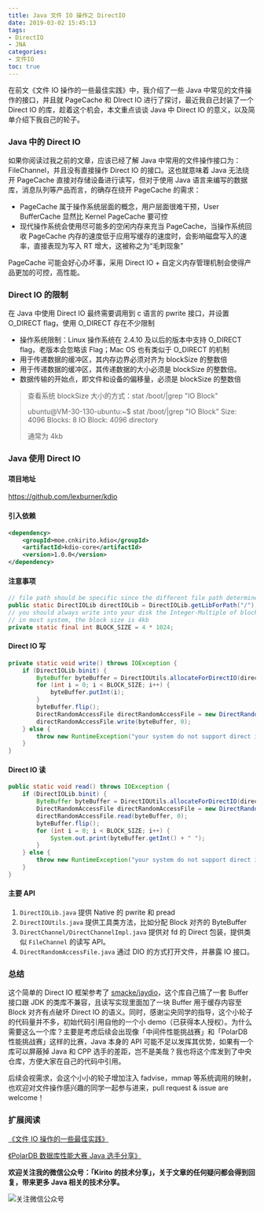 ```yaml
---
title: Java 文件 IO 操作之 DirectIO
date: 2019-03-02 15:45:13
tags:
- DirectIO
- JNA
categories:
- 文件IO
toc: true
---
```


在前文《文件 IO 操作的一些最佳实践》中，我介绍了一些 Java 中常见的文件操作的接口，并且就 PageCache 和 DIrect IO 进行了探讨，最近我自己封装了一个 Direct IO 的库，趁着这个机会，本文重点谈谈 Java 中 Direct IO 的意义，以及简单介绍下我自己的轮子。

<!-- more -->

### Java 中的 Direct IO

如果你阅读过我之前的文章，应该已经了解 Java 中常用的文件操作接口为：FileChannel，并且没有直接操作 Direct IO 的接口。这也就意味着 Java 无法绕开 PageCache 直接对存储设备进行读写，但对于使用 Java 语言来编写的数据库，消息队列等产品而言，的确存在绕开 PageCache 的需求：

- PageCache 属于操作系统层面的概念，用户层面很难干预，User BufferCache 显然比 Kernel PageCache 要可控
- 现代操作系统会使用尽可能多的空闲内存来充当 PageCache，当操作系统回收 PageCache 内存的速度低于应用写缓存的速度时，会影响磁盘写入的速率，直接表现为写入 RT 增大，这被称之为“毛刺现象”

PageCache 可能会好心办坏事，采用 Direct IO + 自定义内存管理机制会使得产品更加的可控，高性能。

### Direct IO 的限制

在 Java 中使用 Direct IO 最终需要调用到 c 语言的 pwrite 接口，并设置 O_DIRECT flag，使用 O_DIRECT 存在不少限制

- 操作系统限制：Linux 操作系统在 2.4.10 及以后的版本中支持 O_DIRECT flag，老版本会忽略该 Flag；Mac OS 也有类似于 O_DIRECT 的机制
- 用于传递数据的缓冲区，其内存边界必须对齐为 blockSize 的整数倍
- 用于传递数据的缓冲区，其传递数据的大小必须是 blockSize 的整数倍。
- 数据传输的开始点，即文件和设备的偏移量，必须是 blockSize 的整数倍

> 查看系统 blockSize 大小的方式：stat /boot/|grep "IO Block"
>
> ubuntu@VM-30-130-ubuntu:~$ stat /boot/|grep "IO Block"
>   Size: 4096            Blocks: 8          IO Block: 4096   directory
>
> 通常为 4kb

### Java 使用 Direct IO

#### 项目地址

https://github.com/lexburner/kdio

#### 引入依赖

```xml
<dependency>
    <groupId>moe.cnkirito.kdio</groupId>
    <artifactId>kdio-core</artifactId>
    <version>1.0.0</version>
</dependency>
```

#### 注意事项

```java
// file path should be specific since the different file path determine whether your system support direct io
public static DirectIOLib directIOLib = DirectIOLib.getLibForPath("/");
// you should always write into your disk the Integer-Multiple of block size through direct io.
// in most system, the block size is 4kb
private static final int BLOCK_SIZE = 4 * 1024;
```

#### Direct IO 写

```java
private static void write() throws IOException {
    if (DirectIOLib.binit) {
        ByteBuffer byteBuffer = DirectIOUtils.allocateForDirectIO(directIOLib, 4 * BLOCK_SIZE);
        for (int i = 0; i < BLOCK_SIZE; i++) {
            byteBuffer.putInt(i);
        }
        byteBuffer.flip();
        DirectRandomAccessFile directRandomAccessFile = new DirectRandomAccessFile(new File("./database.data"), "rw");
        directRandomAccessFile.write(byteBuffer, 0);
    } else {
        throw new RuntimeException("your system do not support direct io");
    }
}
```

#### Direct IO 读

```java
public static void read() throws IOException {
    if (DirectIOLib.binit) {
        ByteBuffer byteBuffer = DirectIOUtils.allocateForDirectIO(directIOLib, 4 * BLOCK_SIZE);
        DirectRandomAccessFile directRandomAccessFile = new DirectRandomAccessFile(new File("./database.data"), "rw");
        directRandomAccessFile.read(byteBuffer, 0);
        byteBuffer.flip();
        for (int i = 0; i < BLOCK_SIZE; i++) {
            System.out.print(byteBuffer.getInt() + " ");
        }
    } else {
        throw new RuntimeException("your system do not support direct io");
    }
}
```

#### 主要 API

1. `DirectIOLib.java` 提供 Native 的 pwrite 和 pread
2. `DirectIOUtils.java` 提供工具类方法，比如分配 Block 对齐的 ByteBuffer
3. `DirectChannel/DirectChannelImpl.java` 提供对 fd 的 Direct 包装，提供类似 `FileChannel` 的读写 API。
4. `DirectRandomAccessFile.java` 通过 DIO 的方式打开文件，并暴露 IO 接口。

### 总结

这个简单的 Direct IO 框架参考了 [smacke/jaydio](https://github.com/smacke/jaydio)，这个库自己搞了一套 Buffer 接口跟 JDK 的类库不兼容，且读写实现里面加了一块 Buffer 用于缓存内容至 Block 对齐有点破坏 Direct IO 的语义。同时，感谢尘央同学的指导，这个小轮子的代码量并不多，初始代码引用自他的一个小 demo（已获得本人授权）。为什么需要这么一个库？主要是考虑后续会出现像「中间件性能挑战赛」和「PolarDB 性能挑战赛」这样的比赛，Java 本身的 API 可能不足以发挥其优势，如果有一个库可以屏蔽掉 Java 和 CPP 选手的差距，岂不是美哉？我也将这个库发到了中央仓库，方便大家在自己的代码中引用。

后续会视需求，会这个小小的轮子增加注入 fadvise，mmap 等系统调用的映射，也欢迎对文件操作感兴趣的同学一起参与进来，pull request & issue are welcome！

### 扩展阅读

[《文件 IO 操作的一些最佳实践》](https://www.cnkirito.moe/file-io-best-practise/)

[《PolarDB 数据库性能大赛 Java 选手分享》](https://www.cnkirito.moe/polardb-race/)



**欢迎关注我的微信公众号：「Kirito 的技术分享」，关于文章的任何疑问都会得到回复，带来更多 Java 相关的技术分享。**

![关注微信公众号](https://image.cnkirito.cn/qrcode_for_gh_c06057be7960_258%20%281%29.jpg)
